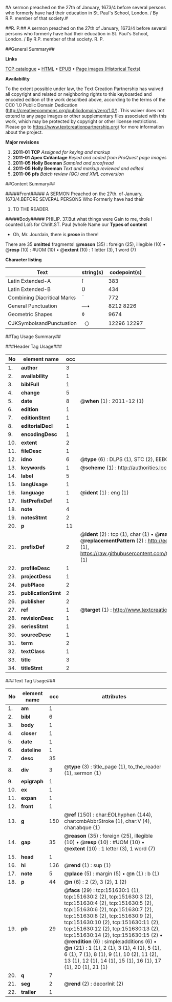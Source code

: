 #A sermon preached on the 27th of January, 1673/4 before several persons who formerly have had their education in St. Paul's School, London. / By R.P. member of that society.#

##R. P.##
A sermon preached on the 27th of January, 1673/4 before several persons who formerly have had their education in St. Paul's School, London. / By R.P. member of that society.
R. P.

##General Summary##

**Links**

[TCP catalogue](http://www.ota.ox.ac.uk/tcp/)  • 
[HTML](http://tei.it.ox.ac.uk/tcp/Texts-HTML/free/A90/A90346.html)  • 
[EPUB](http://tei.it.ox.ac.uk/tcp/Texts-EPUB/free/A90/A90346.epub) • 
[Page images (Historical Texts)](https://historicaltexts.jisc.ac.uk/eebo-43078107e)

**Availability**

To the extent possible under law, the Text Creation Partnership has waived all copyright and related or neighboring rights to this keyboarded and encoded edition of the work described above, according to the terms of the CC0 1.0 Public Domain Dedication (http://creativecommons.org/publicdomain/zero/1.0/). This waiver does not extend to any page images or other supplementary files associated with this work, which may be protected by copyright or other license restrictions. Please go to https://www.textcreationpartnership.org/ for more information about the project.

**Major revisions**

1. __2011-01__ __TCP__ *Assigned for keying and markup*
1. __2011-01__ __Apex CoVantage__ *Keyed and coded from ProQuest page images*
1. __2011-05__ __Holly Beeman__ *Sampled and proofread*
1. __2011-05__ __Holly Beeman__ *Text and markup reviewed and edited*
1. __2011-06__ __pfs__ *Batch review (QC) and XML conversion*

##Content Summary##

#####Front#####
A SERMON Preached on the 27th. of January, 1673/4.BEFORE SEVERAL PERSONS Who Formerly have had their
1. TO THE READER.

#####Body#####
PHILIP. 37.But what things were Gain to me, thoſe I counted Loſs for Chriſt.ST. Paul (whoſe Name our
**Types of content**

  * Oh, Mr. Jourdain, there is **prose** in there!

There are 35 **omitted** fragments! 
 @__reason__ (35) : foreign (25), illegible (10)  •  @__resp__ (10) : #UOM (10)  •  @__extent__ (10) : 1 letter (3), 1 word (7)

**Character listing**


|Text|string(s)|codepoint(s)|
|---|---|---|
|Latin Extended-A|ſ|383|
|Latin Extended-B|Ʋ|434|
|Combining             Diacritical Marks|̄|772|
|General Punctuation|—•|8212 8226|
|Geometric Shapes|◊|9674|
|CJKSymbolsandPunctuation|〈〉|12296 12297|

##Tag Usage Summary##

###Header Tag Usage###

|No|element name|occ|attributes|
|---|---|---|---|
|1.|__author__|3||
|2.|__availability__|1||
|3.|__biblFull__|1||
|4.|__change__|5||
|5.|__date__|8| @__when__ (1) : 2011-12 (1)|
|6.|__edition__|1||
|7.|__editionStmt__|1||
|8.|__editorialDecl__|1||
|9.|__encodingDesc__|1||
|10.|__extent__|2||
|11.|__fileDesc__|1||
|12.|__idno__|6| @__type__ (6) : DLPS (1), STC (2), EEBO-CITATION (1), OCLC (1), VID (1)|
|13.|__keywords__|1| @__scheme__ (1) : http://authorities.loc.gov/ (1)|
|14.|__label__|5||
|15.|__langUsage__|1||
|16.|__language__|1| @__ident__ (1) : eng (1)|
|17.|__listPrefixDef__|1||
|18.|__note__|4||
|19.|__notesStmt__|2||
|20.|__p__|11||
|21.|__prefixDef__|2| @__ident__ (2) : tcp (1), char (1)  •  @__matchPattern__ (2) : ([0-9\-]+):([0-9IVX]+) (1), (.+) (1)  •  @__replacementPattern__ (2) : http://eebo.chadwyck.com/downloadtiff?vid=$1&page=$2 (1), https://raw.githubusercontent.com/textcreationpartnership/Texts/master/tcpchars.xml#$1 (1)|
|22.|__profileDesc__|1||
|23.|__projectDesc__|1||
|24.|__pubPlace__|2||
|25.|__publicationStmt__|2||
|26.|__publisher__|2||
|27.|__ref__|1| @__target__ (1) : http://www.textcreationpartnership.org/docs/. (1)|
|28.|__revisionDesc__|1||
|29.|__seriesStmt__|1||
|30.|__sourceDesc__|1||
|31.|__term__|2||
|32.|__textClass__|1||
|33.|__title__|3||
|34.|__titleStmt__|2||


###Text Tag Usage###

|No|element name|occ|attributes|
|---|---|---|---|
|1.|__am__|1||
|2.|__bibl__|6||
|3.|__body__|1||
|4.|__closer__|1||
|5.|__date__|1||
|6.|__dateline__|1||
|7.|__desc__|35||
|8.|__div__|3| @__type__ (3) : title_page (1), to_the_reader (1), sermon (1)|
|9.|__epigraph__|1||
|10.|__ex__|1||
|11.|__expan__|1||
|12.|__front__|1||
|13.|__g__|150| @__ref__ (150) : char:EOLhyphen (144), char:cmbAbbrStroke (1), char:V (4), char:abque (1)|
|14.|__gap__|35| @__reason__ (35) : foreign (25), illegible (10)  •  @__resp__ (10) : #UOM (10)  •  @__extent__ (10) : 1 letter (3), 1 word (7)|
|15.|__head__|1||
|16.|__hi__|136| @__rend__ (1) : sup (1)|
|17.|__note__|5| @__place__ (5) : margin (5)  •  @__n__ (1) : b (1)|
|18.|__p__|44| @__n__ (6) : 2 (2), 3 (2), 1 (2)|
|19.|__pb__|29| @__facs__ (29) : tcp:151630:1 (1), tcp:151630:2 (2), tcp:151630:3 (2), tcp:151630:4 (2), tcp:151630:5 (2), tcp:151630:6 (2), tcp:151630:7 (2), tcp:151630:8 (2), tcp:151630:9 (2), tcp:151630:10 (2), tcp:151630:11 (2), tcp:151630:12 (2), tcp:151630:13 (2), tcp:151630:14 (2), tcp:151630:15 (2)  •  @__rendition__ (6) : simple:additions (6)  •  @__n__ (21) : 1 (1), 2 (1), 3 (1), 4 (1), 5 (1), 6 (1), 7 (1), 8 (1), 9 (1), 10 (2), 11 (2), 13 (1), 12 (1), 14 (1), 15 (1), 16 (1), 17 (1), 20 (1), 21 (1)|
|20.|__q__|7||
|21.|__seg__|2| @__rend__ (2) : decorInit (2)|
|22.|__trailer__|1||
